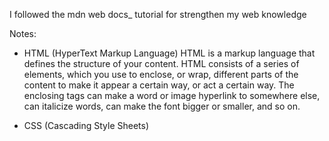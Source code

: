 I followed the mdn web docs_ tutorial for strengthen my web knowledge

Notes:
- HTML (HyperText Markup Language)
HTML is a markup language that defines the structure of your content. HTML consists of a series of elements, which you use to enclose, or wrap, different parts of the content to make it appear a certain way, or act a certain way. The enclosing tags can make a word or image hyperlink to somewhere else, can italicize words, can make the font bigger or smaller, and so on.


- CSS (Cascading Style Sheets)